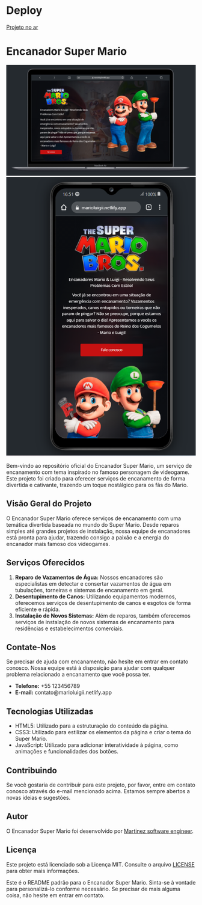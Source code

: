 <h1> Deploy </h1>
<a href="https://marioluigii.netlify.app/"> Projeto no ar </a>

<h1>Encanador Super Mario</h1>

<img src="./assets/Captura de tela 2024-02-12 165129.png" alt="Encanador Super Mario Logo">
<img src="./assets/Captura de tela 2024-02-12 165159.png" alt="Encanador Super Mario Logo">

<p>Bem-vindo ao repositório oficial do Encanador Super Mario, um serviço de encanamento com tema inspirado no famoso
personagem de videogame. Este projeto foi criado para oferecer serviços de encanamento de forma divertida e
cativante, trazendo um toque nostálgico para os fãs do Mario.</p>

<h2>Visão Geral do Projeto</h2>

<p>O Encanador Super Mario oferece serviços de encanamento com uma temática divertida baseada no mundo do Super Mario.
Desde reparos simples até grandes projetos de instalação, nossa equipe de encanadores está pronta para ajudar,
trazendo consigo a paixão e a energia do encanador mais famoso dos videogames.</p>

<h2>Serviços Oferecidos</h2>

<ol>
<li><strong>Reparo de Vazamentos de Água:</strong> Nossos encanadores são especialistas em detectar e consertar
vazamentos de água em tubulações, torneiras e sistemas de encanamento em geral.</li>
<li><strong>Desentupimento de Canos:</strong> Utilizando equipamentos modernos, oferecemos serviços de
desentupimento de canos e esgotos de forma eficiente e rápida.</li>
<li><strong>Instalação de Novos Sistemas:</strong> Além de reparos, também oferecemos serviços de instalação de
novos sistemas de encanamento para residências e estabelecimentos comerciais.</li>
</ol>
<h2>Contate-Nos</h2>

<p>Se precisar de ajuda com encanamento, não hesite em entrar em contato conosco. Nossa equipe está à disposição para
ajudar com qualquer problema relacionado a encanamento que você possa ter.</p>
<ul>
<li><strong>Telefone:</strong> +55 123456789</li>
<li><strong>E-mail:</strong> contato@marioluigii.netlify.app</li>
</ul>

<h2>Tecnologias Utilizadas</h2>

<ul>
<li>HTML5: Utilizado para a estruturação do conteúdo da página.</li>
<li>CSS3: Utilizado para estilizar os elementos da página e criar o tema do Super Mario.</li>
<li>JavaScript: Utilizado para adicionar interatividade à página, como animações e funcionalidades dos botões.
</li>
</ul>

<h2>Contribuindo</h2>

<p>Se você gostaria de contribuir para este projeto, por favor, entre em contato conosco através do e-mail mencionado
acima. Estamos sempre abertos a novas ideias e sugestões.</p>

<h2>Autor</h2>

<p>O Encanador Super Mario foi desenvolvido por <a href="https://github.com/LucMLC">Martinez software engineer</a>.
</p>

<h2>Licença</h2>

<p>Este projeto está licenciado sob a Licença MIT. Consulte o arquivo <a href="LICENSE">LICENSE</a> para obter mais
informações.</p>

<p>Este é o README padrão para o Encanador Super Mario. Sinta-se à vontade para personalizá-lo conforme necessário.
Se precisar de mais alguma coisa, não hesite em entrar em contato.</p>
